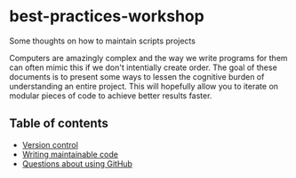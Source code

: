 # best-practices-workshop
Some thoughts on how to maintain scripts projects

Computers are amazingly complex and the way we write programs for them can often mimic this if we don't intentially create order. The goal of these documents is to present some ways to lessen the cognitive burden of understanding an entire project. This will hopefully allow you to iterate on modular pieces of code to achieve better results faster.

## Table of contents

- [Version control](/version_control.md)
- [Writing maintainable code](/writing_code.md)
- [Questions about using GitHub](/using_github.md)
